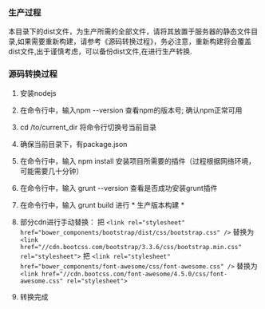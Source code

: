 
### 生产过程

本目录下的dist文件，为生产所需的全部文件，请将其放置于服务器的静态文件目录,如果需要重新构建，请参考《源码转换过程》，务必注意，重新构建将会覆盖dist文件,出于谨慎考虑，可以备份dist文件,在进行生产转换.

### 源码转换过程

1. 安装nodejs

2. 在命令行中，输入npm --version 查看npm的版本号; 确认npm正常可用

3. cd /to/current_dir 将命令行切换号当前目录

4. 确保当前目录下，有package.json

5. 在命令行中，输入 npm install 安装项目所需要的插件（过程根据网络环境，可能需要几十分钟）

6. 在命令行中，输入 grunt --version 查看是否成功安装grunt插件

7. 在命令行中，输入 grunt build 进行 * 生产版本构建 *

8. 部分cdn进行手动替换：
    把
    `<link rel="stylesheet" href="bower_components/bootstrap/dist/css/bootstrap.css" />`
    替换为
    `<link href="//cdn.bootcss.com/bootstrap/3.3.6/css/bootstrap.min.css" rel="stylesheet">`
    把
    `<link rel="stylesheet" href="bower_components/font-awesome/css/font-awesome.css" />`
    替换为
    `<link href="//cdn.bootcss.com/font-awesome/4.5.0/css/font-awesome.css" rel="stylesheet">`
9. 转换完成
